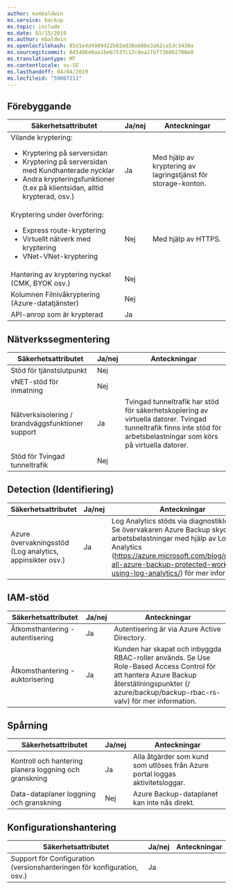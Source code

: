 ```yaml
---
author: msmbaldwin
ms.service: backup
ms.topic: include
ms.date: 03/15/2019
ms.author: mbaldwin
ms.openlocfilehash: 85d1e4d4909422b82ed38e688e3a62ca53c3430a
ms.sourcegitcommit: 045406e0aa1beb7537c12c0ea1fbf736062708e8
ms.translationtype: MT
ms.contentlocale: sv-SE
ms.lasthandoff: 04/04/2019
ms.locfileid: "59007211"
---
```

## <a name="preventative"></a>Förebyggande

| Säkerhetsattributet | Ja/nej | Anteckningar |
|---|---|--|
| Vilande kryptering:<ul><li>Kryptering på serversidan</li><li>Kryptering på serversidan med Kundhanterade nycklar</li><li>Andra krypteringsfunktioner (t.ex på klientsidan, alltid krypterad, osv.)</ul>| Ja | Med hjälp av kryptering av lagringstjänst för storage-konton. |
| Kryptering under överföring:<ul><li>Express route-kryptering</li><li>Virtuellt nätverk med kryptering</li><li>VNet-VNet-kryptering</ul>| Nej | Med hjälp av HTTPS. |
| Hantering av kryptering nyckel (CMK, BYOK osv.)| Nej |  |
| Kolumnen Filnivåkryptering (Azure-datatjänster)| Nej |  |
| API-anrop som är krypterad| Ja |  |

## <a name="network-segmentation"></a>Nätverkssegmentering

| Säkerhetsattributet | Ja/nej | Anteckningar |
|---|---|--|
| Stöd för tjänstslutpunkt| Nej |  |
| vNET-stöd för inmatning| Nej |  |
| Nätverksisolering / brandväggsfunktioner support| Ja | Tvingad tunneltrafik har stöd för säkerhetskopiering av virtuella datorer. Tvingad tunneltrafik finns inte stöd för arbetsbelastningar som körs på virtuella datorer. |
| Stöd för Tvingad tunneltrafik | Nej |  |

## <a name="detection"></a>Detection (Identifiering)

| Säkerhetsattributet | Ja/nej | Anteckningar|
|---|---|--|
| Azure övervakningsstöd (Log analytics, appinsikter osv.)| Ja | Log Analytics stöds via diagnostikloggar. Se övervakaren Azure Backup skyddade arbetsbelastningar med hjälp av Log Analytics (https://azure.microsoft.com/blog/monitor-all-azure-backup-protected-workloads-using-log-analytics/) för mer information. |

## <a name="iam-support"></a>IAM-stöd

| Säkerhetsattributet | Ja/nej | Anteckningar|
|---|---|--|
| Åtkomsthantering - autentisering| Ja | Autentisering är via Azure Active Directory. |
| Åtkomsthantering - auktorisering| Ja | Kunden har skapat och inbyggda RBAC-roller används. Se Use Role-Based Access Control för att hantera Azure Backup återställningspunkter (/ azure/backup/backup-rbac-rs-valv) för mer information. |


## <a name="audit-trail"></a>Spårning

| Säkerhetsattributet | Ja/nej | Anteckningar|
|---|---|--|
| Kontroll och hantering planera loggning och granskning| Ja | Alla åtgärder som kund som utlöses från Azure portal loggas aktivitetsloggar. |
| Data-dataplaner loggning och granskning| Nej | Azure Backup-dataplanet kan inte nås direkt.  |

## <a name="configuration-management"></a>Konfigurationshantering

| Säkerhetsattributet | Ja/nej | Anteckningar|
|---|---|--|
| Support för Configuration (versionshanteringen för konfiguration, osv.)| Ja|  |